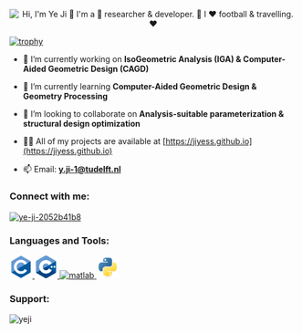 <p align="center">
  <img src="https://github.com/jiyess/jiyess/blob/main/hello_world.gif" alt="Hi, I'm Ye Ji 👋 I'm a 🚀 researcher & developer. 🚀 I ❤️ football & travelling. ❤️">
</p>

<!--
How to make this gif ?

https://codesandbox.io/s/github-profile-2ijk7
-->

<!--
<p align="left"> <a href="https://github.com/ryo-ma/github-profile-trophy"><img src="https://github-profile-trophy.vercel.app/?username=jiyess" alt="jiyess" /></a> </p>
-->
[![trophy](https://github-profile-trophy.vercel.app/?username=jiyess&column=6&theme=onedark&title=MultiLanguage,Commits,Repositories,Experience,Followers,Stars)](https://github.com/ryo-ma/github-profile-trophy)

- 🔭 I’m currently working on **IsoGeometric Analysis (IGA) & Computer-Aided Geometric Design (CAGD)**

- 🌱 I’m currently learning **Computer-Aided Geometric Design & Geometry Processing**

- 👯 I’m looking to collaborate on **Analysis-suitable parameterization & structural design optimization**

- 👨‍💻 All of my projects are available at [https://jiyess.github.io](https://jiyess.github.io)

- 📫 Email: **y.ji-1@tudelft.nl**

<h3 align="left">Connect with me:</h3>
<p align="left">
<a href="https://linkedin.com/in/ye-ji-2052b41b8" target="blank"><img align="center" src="https://raw.githubusercontent.com/rahuldkjain/github-profile-readme-generator/master/src/images/icons/Social/linked-in-alt.svg" alt="ye-ji-2052b41b8" height="30" width="40" /></a>
</p>

<h3 align="left">Languages and Tools:</h3>
<p align="left"> <a href="https://www.cprogramming.com/" target="_blank" rel="noreferrer"> <img src="https://raw.githubusercontent.com/devicons/devicon/master/icons/c/c-original.svg" alt="c" width="40" height="40"/> </a> <a href="https://www.w3schools.com/cpp/" target="_blank" rel="noreferrer"> <img src="https://raw.githubusercontent.com/devicons/devicon/master/icons/cplusplus/cplusplus-original.svg" alt="cplusplus" width="40" height="40"/> </a> <a href="https://www.mathworks.com/" target="_blank" rel="noreferrer"> <img src="https://upload.wikimedia.org/wikipedia/commons/2/21/Matlab_Logo.png" alt="matlab" width="40" height="40"/> </a> <a href="https://www.python.org" target="_blank" rel="noreferrer"> <img src="https://raw.githubusercontent.com/devicons/devicon/master/icons/python/python-original.svg" alt="python" width="40" height="40"/> </a> </p>

<h3 align="left">Support:</h3>
<p><a href="https://www.buymeacoffee.com/yeji"> <img align="left" src="https://cdn.buymeacoffee.com/buttons/v2/default-yellow.png" height="50" width="210" alt="yeji" /></a></p><br><br>

<!--
**jiyess/jiyess** is a ✨ _special_ ✨ repository because its `README.md` (this file) appears on your GitHub profile.

Here are some ideas to get you started:

- 🔭 I’m currently working on ...
- 🌱 I’m currently learning ...
- 👯 I’m looking to collaborate on ...
- 🤔 I’m looking for help with ...
- 💬 Ask me about ...
- 📫 How to reach me: ...
- 😄 Pronouns: ...
- ⚡ Fun fact: ...
-->
